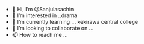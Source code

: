 - 👋 Hi, I’m @Sanjulasachin
- 👀 I’m interested in ..drama
- 🌱 I’m currently learning ... kekirawa central college
- 💞️ I’m looking to collaborate on ...
- 📫 How to reach me ...

<!---
Sanjulasachin/Sanjulasachin is a ✨ special ✨ repository because its `README.md` (this file) appears on your GitHub profile.
You can click the Preview link to take a look at your changes.
--->
